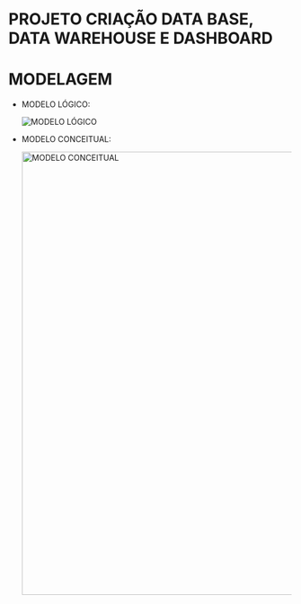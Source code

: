 # PROJETO CRIAÇÃO DATA BASE, DATA WAREHOUSE E DASHBOARD

# MODELAGEM

- MODELO LÓGICO:

  ![MODELO LÓGICO](https://github.com/israelalvees/scrip-criacao-DB/assets/128307729/08f5724d-2145-4b3d-9a55-77923b59588c)

- MODELO CONCEITUAL:

  <img width="789" alt="MODELO CONCEITUAL" src="https://github.com/israelalvees/scrip-criacao-DB/assets/128307729/60e97a5e-883d-456a-a76a-f23f1222658d">
  
